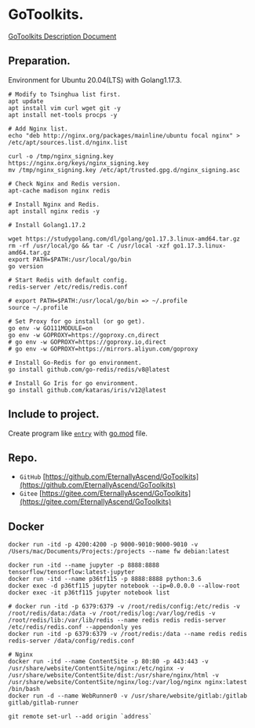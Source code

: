 # GoToolkits.
[GoToolkits Description Document](./document/README.md)

## Preparation.

Environment for Ubuntu 20.04(LTS) with Golang1.17.3.

```Shell
# Modify to Tsinghua list first.
apt update
apt install vim curl wget git -y
apt install net-tools procps -y

# Add Nginx list.
echo "deb http://nginx.org/packages/mainline/ubuntu focal nginx" > /etc/apt/sources.list.d/nginx.list

curl -o /tmp/nginx_signing.key https://nginx.org/keys/nginx_signing.key
mv /tmp/nginx_signing.key /etc/apt/trusted.gpg.d/nginx_signing.asc

# Check Nginx and Redis version.
apt-cache madison nginx redis

# Install Nginx and Redis.
apt install nginx redis -y

# Install Golang1.17.2

wget https://studygolang.com/dl/golang/go1.17.3.linux-amd64.tar.gz
rm -rf /usr/local/go && tar -C /usr/local -xzf go1.17.3.linux-amd64.tar.gz
export PATH=$PATH:/usr/local/go/bin
go version

# Start Redis with default config.
redis-server /etc/redis/redis.conf

# export PATH=$PATH:/usr/local/go/bin => ~/.profile
source ~/.profile

# Set Proxy for go install (or go get).
go env -w GO111MODULE=on
go env -w GOPROXY=https://goproxy.cn,direct
# go env -w GOPROXY=https://goproxy.io,direct
# go env -w GOPROXY=https://mirrors.aliyun.com/goproxy

# Install Go-Redis for go environment.
go install github.com/go-redis/redis/v8@latest

# Install Go Iris for go environment.
go install github.com/kataras/iris/v12@latest
```

## Include to project.
Create program like [`entry`](./pkg/entry) with [go.mod](./go.mod) file.

## Repo.
- `GitHub` [https://github.com/EternallyAscend/GoToolkits](https://github.com/EternallyAscend/GoToolkits)
- `Gitee` [https://gitee.com/EternallyAscend/GoToolkits](https://gitee.com/EternallyAscend/GoToolkits)

## Docker
```Shell
docker run -itd -p 4200:4200 -p 9000-9010:9000-9010 -v /Users/mac/Documents/Projects:/projects --name fw debian:latest

docker run -itd --name jupyter -p 8888:8888 tensorflow/tensorflow:latest-jupyter
docker run -itd --name p36tf115 -p 8888:8888 python:3.6
docker exec -d p36tf115 jupyter notebook --ip=0.0.0.0 --allow-root
docker exec -it p36tf115 jupyter notebook list

# docker run -itd -p 6379:6379 -v /root/redis/config:/etc/redis -v /root/redis/data:/data -v /root/redis/log:/var/log/redis -v /root/redis/lib:/var/lib/redis --name redis redis redis-server /etc/redis/redis.conf --appendonly yes
docker run -itd -p 6379:6379 -v /root/redis:/data --name redis redis redis-server /data/config/redis.conf

# Nginx
docker run -itd --name ContentSite -p 80:80 -p 443:443 -v /usr/share/website/ContentSite/nginx:/etc/nginx -v /usr/share/website/ContentSite/dist:/usr/share/nginx/html -v /usr/share/website/ContentSite/nginx/log:/var/log/nginx nginx:latest /bin/bash
docker run -d --name WebRunner0 -v /usr/share/website/gitlab:/gitlab  gitlab/gitlab-runner
```

```Shell
git remote set-url --add origin `address`
```
